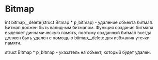 # Bitmap

int bitmap__delete(struct Bitmap * p_bitmap) - удаление объекта битмап. Битмап должен быть
валидным битмапом. Функция создания битмапа выделяет диннамическую память, поэтому созданный 
битмап всегда должен быть удален с помощью bitmap__delete для избжания утечки памяти.

struct Bitmap * p_bitmap - указатель на объект, который будет удален.